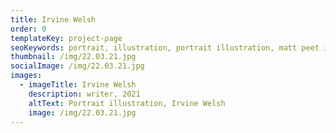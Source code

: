 ```yaml
---
title: Irvine Welsh
order: 0
templateKey: project-page
seoKeywords: portrait, illustration, portrait illustration, matt peet illustration
thumbnail: /img/22.03.21.jpg
socialImage: /img/22.03.21.jpg
images:
  - imageTitle: Irvine Welsh
    description: writer, 2021
    altText: Portrait illustration, Irvine Welsh
    image: /img/22.03.21.jpg
---
```

